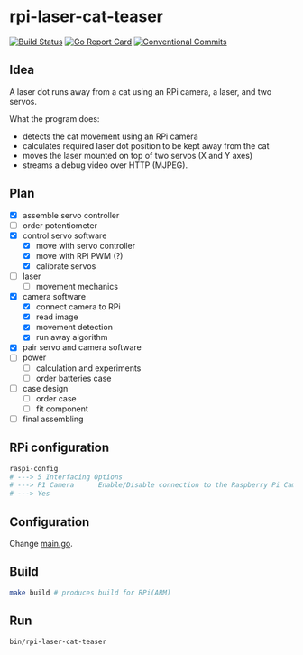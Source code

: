# rpi-laser-cat-teaser

[![Build Status](https://travis-ci.org/antonfisher/rpi-laser-cat-teaser.svg?branch=master)](https://travis-ci.org/antonfisher/rpi-laser-cat-teaser)
[![Go Report Card](https://goreportcard.com/badge/github.com/antonfisher/rpi-laser-cat-teaser)](https://goreportcard.com/report/github.com/antonfisher/rpi-laser-cat-teaser)
[![Conventional Commits](https://img.shields.io/badge/Conventional%20Commits-1.0.0-yellow.svg)](https://conventionalcommits.org)

## Idea

A laser dot runs away from a cat using an RPi camera, a laser, and two servos.

What the program does:
- detects the cat movement using an RPi camera
- calculates required laser dot position to be kept away from the cat
- moves the laser mounted on top of two servos (X and Y axes)
- streams a debug video over HTTP (MJPEG).

## Plan

- [x] assemble servo controller
- [ ] order potentiometer
- [x] control servo software
    - [x] move with servo controller
    - [x] move with RPi PWM (?)
    - [x] calibrate servos
- [ ] laser
    - [ ] movement mechanics
- [x] camera software
    - [x] connect camera to RPi
    - [x] read image
    - [x] movement detection
    - [x] run away algorithm
- [x] pair servo and camera software
- [ ] power
    - [ ] calculation and experiments
    - [ ] order batteries case
- [ ] case design
    - [ ] order case
    - [ ] fit component
- [ ] final assembling

## RPi configuration

```bash
raspi-config
# ---> 5 Interfacing Options
# ---> P1 Camera      Enable/Disable connection to the Raspberry Pi Camera
# ---> Yes
```

## Configuration

Change [main.go](https://github.com/antonfisher/rpi-laser-cat-teaser/blob/master/cmd/main.go#L21).

## Build

```bash
make build # produces build for RPi(ARM)
```

## Run

```bash
bin/rpi-laser-cat-teaser
```
